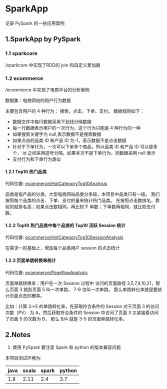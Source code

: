 
# SparkApp

记录 PySpark 的一些应用案例

## 1.SparkApp by PySpark

### 1.1 sparkcore

/sparkcore 中实现了RDD的 join 和自定义累加器

### 1.2 ecommerce

/ecommerce 中实现了电商平台的分析案例

数据集：电商网站的用户行为数据

主要包含用户的 4 种行为： 搜索，点击，下单，支付。
数据规则如下：

* 数据文件中每行数据采用下划线分隔数据
* 每一行数据表示用户的一次行为，这个行为只能是 4 种行为的一种
* 如果搜索关键字为 null,表示数据不是搜索数据
* 如果点击的品类 ID 和产品 ID 为-1，表示数据不是点击数据
* 针对于下单行为，一次可以下单多个商品，所以品类 ID 和产品 ID 可以是多个， id 之间采用逗号分隔，如果本次不是下单行为，则数据采用 null 表示
* 支付行为和下单行为类似

#### 1.2.1 Top10 热门品类

代码位置: [ecommerce/HotCategoryTop10Analysis](ecommerce/HotCategoryTop10Analysis)

品类是指产品的分类，大型电商网站品类分多级，本项目中品类只有一级。
我们按照每个品类的点击、下单、支付的量来统计热门品类。
先按照点击数排名，靠前的就排名高；如果点击数相同，再比较下
单数；下单数再相同，就比较支付数。

#### 1.2.2 Top10 热门品类中每个品类的 Top10 活跃 Session 统计

代码位置: [ecommerce/HotCategoryTop10SessionAnalysis](ecommerce/HotCategoryTop10SessionAnalysis)

在需求一的基础上，增加每个品类用户 session 的点击统计

#### 1.2.3 页面单跳转换率统计

代码位置: [ecommerce/PageflowAnalysis](ecommerce/PageflowAnalysis)

页面单跳转换率：用户在一次 Session 过程中
访问的页面路径 3,5,7,9,10,21，那么页面 3 跳到页面 5 叫一次单跳， 7-9 也叫一次单跳，
那么单跳转化率就是要统计页面点击的概率。

比如：计算 3->5 的单跳转化率，先获取符合条件的 Session 对于页面 3 的访问次数（PV）
为 A，然后获取符合条件的 Session 中访问了页面 3 又紧接着访问了页面 5 的次数为 B，
那么 B/A 就是 3-5 的页面单跳转化率。

## 2.Notes

1. 使用 PySpark 要注意 Spark 和 python 的版本兼容问题

本项目测试环境为:

java | scala | spark | python | 
-----| ------|-------| ------| 
1.8| 2.11 | 2.4  | 3.7 |  





